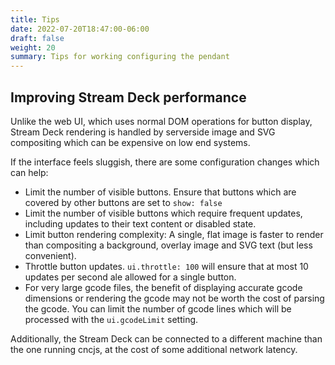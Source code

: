 ```yaml
---
title: Tips
date: 2022-07-20T18:47:00-06:00
draft: false
weight: 20
summary: Tips for working configuring the pendant
---
```


## Improving Stream Deck performance

Unlike the web UI, which uses normal DOM operations for button display, Stream Deck rendering is handled by serverside
image and SVG compositing which can be expensive on low end systems.

If the interface feels sluggish, there are some configuration changes which can help:

* Limit the number of visible buttons. Ensure that buttons which are covered by other buttons are set to `show: false`
* Limit the number of visible buttons which require frequent updates, including updates to their text content or
  disabled state.
* Limit button rendering complexity: A single, flat image is faster to render than compositing a
  background, overlay image and SVG text (but less convenient).
* Throttle button updates. `ui.throttle: 100` will ensure that at most 10 updates per second ale allowed for a single button.
* For very large gcode files, the benefit of displaying accurate gcode dimensions or rendering the gcode may not be worth
  the cost of parsing the gcode. You can limit the number of gcode lines which will be processed with the `ui.gcodeLimit`
  setting.

Additionally, the Stream Deck can be connected to a different machine than the one running cncjs, at the cost of some
additional network latency.
